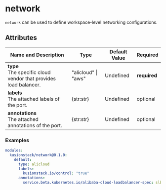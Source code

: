 # network

`network` can be used to define workspace-level networking configurations.

## Attributes

|Name and Description|Type|Default Value|Required|
|--------------------|----|-------------|--------|
|**type**<br />The specific cloud vendor that provides load balancer.| "alicloud" \| "aws"|Undefined|**required**|
| **labels**<br />The attached labels of the port.|{str:str}|Undefined|optional|
| **annotations**<br />The attached annotations of the port.|{str:str}|Undefined|optional|

### Examples

```yaml
modules:
  kusionstack/network@0.1.0:
    default:
      type: alicloud
      labels:
        kusionstack.io/control: "true"
      annotations:
        service.beta.kubernetes.io/alibaba-cloud-loadbalancer-spec: slb.s1.small
```